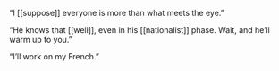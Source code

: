 “I [[suppose]] everyone is more than what meets the eye.”

“He knows that [[well]], even in his [[nationalist]] phase. Wait, and he’ll warm up to you.”

“I’ll work on my French.”